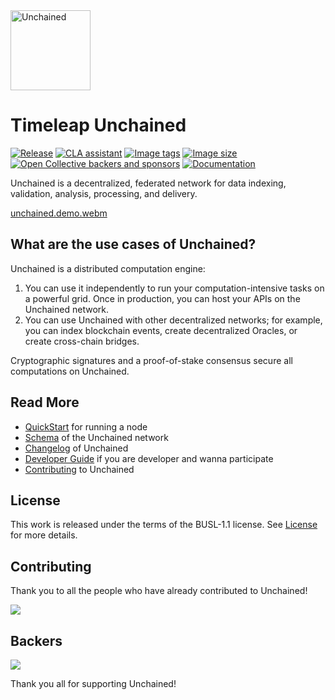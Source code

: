 <img height="128px" src="https://timeleap.swiss/images/products/unchained.g100.svg" alt="Unchained">

# Timeleap Unchained

[![Release](https://shields.io/github/v/release/timeleaplabs/unchained)](https://github.com/TimeleapLabs/unchained/releases)
[![CLA assistant](https://cla-assistant.io/readme/badge/TimeleapLabs/unchained)](https://cla-assistant.io/TimeleapLabs/unchained)
[![Image tags](https://ghcrbadge-1-y2886489.deta.app/timeleaplabs/unchained/tags?color=%2344cc11&ignore=latest&n=1&label=image+tags&trim=)](https://github.com/TimeleapLabs/unchained/pkgs/container/unchained)
[![Image size](https://ghcrbadge-1-y2886489.deta.app/timeleaplabs/unchained/size?color=%2344cc11&tag=latest&label=image+size&trim=)](https://github.com/TimeleapLabs/unchained/pkgs/container/unchained)
[![Open Collective backers and sponsors](https://img.shields.io/opencollective/all/unchained)](https://opencollective.com/unchained)
[![Documentation](https://img.shields.io/badge/Documentation-brightgreen)](https://timeleap.swiss/docs/unchained)

Unchained is a decentralized, federated network for data indexing, validation, analysis, processing, and delivery.

[unchained.demo.webm](https://github.com/TimeleapLabs/unchained/assets/4604055/427740a2-799c-42e2-a863-f44cc6e74d46)

## What are the use cases of Unchained?

Unchained is a distributed computation engine:

1. You can use it independently to run your computation-intensive tasks on a powerful grid. Once in production, you can host your APIs on the Unchained network.
2. You can use Unchained with other decentralized networks; for example, you can index blockchain events, create decentralized Oracles, or create cross-chain bridges.

Cryptographic signatures and a proof-of-stake consensus secure all computations on Unchained.

## Read More

- [QuickStart](./quickstart.md) for running a node
- [Schema](./schema.md) of the Unchained network
- [Changelog](./CHANGELOG.md) of Unchained
- [Developer Guide](./Developer-Guide.md) if you are developer and wanna participate
- [Contributing](./CONTRIBUTING.md) to Unchained

## License

This work is released under the terms of the BUSL-1.1 license.
See [License](./LICENSE) for more details.

## Contributing

Thank you to all the people who have already contributed to Unchained!

<a href="https://github.com/TimeleapLabs/unchained/graphs/contributors">
  <img src="https://contributors-img.firebaseapp.com/image?repo=TimeleapLabs/unchained" />
</a>

## Backers

<a href="https://opencollective.com/unchained">
  <img src="https://opencollective.com/unchained/backers.svg?width=890" />
</a>

Thank you all for supporting Unchained!
